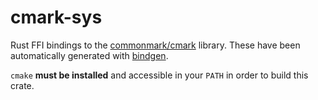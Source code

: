# cmark-sys

Rust FFI bindings to the [commonmark/cmark](https://github.com/commonmark/cmark)
library. These have been automatically generated with
[bindgen](https://crates.io/crates/bindgen).

`cmake` **must be installed** and accessible in your `PATH` in order to build this
crate.